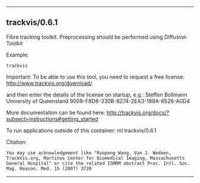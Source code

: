 
----------------------------------
## trackvis/0.6.1 ##
Fibre tracking toolkit. Preprocessing should be performed using Diffusion Toolkit

Example:
```
trackvis
```

Important: To be able to use this tool, you need to request a free license: http://www.trackvis.org/download/

and then enter the details of the license on startup, e.g.:
Steffen Bollmann
University of Queensland
9008-F8D8-330B-8274-2EA3-189A-6526-A0D4


More documentation can be found here: http://trackvis.org/docs/?subsect=instructions#getting_started

To run applications outside of this container: ml trackvis/0.6.1

Citation:
```
You may use acknowledgement like "Ruopeng Wang, Van J. Wedeen, TrackVis.org, Martinos Center for Biomedical Imaging, Massachusetts General Hospital" or cite the related ISMRM abstract Proc. Intl. Soc. Mag. Reason. Med. 15 (2007) 3720
```

----------------------------------

